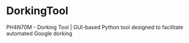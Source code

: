 # DorkingTool
PH4N70M - Dorking Tool | GUI-based Python tool designed to facilitate automated Google dorking
